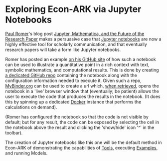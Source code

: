 # Exploring Econ-ARK via Jupyter Notebooks

[Paul Romer](http://paulromer.net)'s blog post [Jupyter, Mathematica, and the Future of the Research Paper](https://paulromer.net/jupyter-mathematica-and-the-future-of-the-research-paper/) makes a persuasive case that [Jupyter notebooks](http://jupyter-notebook.readthedocs.io/en/stable/examples/Notebook/What%20is%20the%20Jupyter%20Notebook.html) are now a highly effective tool for scholarly communication, and that eventually research papers will take a form like Jupyter notebooks.

Romer has posted an example [on his GitHub site](https://github.com/paulromer149/) of how such a notebook can be used to illustrate a quantitative point in a rich context with text, symbolic mathematics, and computational results.  This is done by creating [a dedicated GitHub repo](https://github.com/paulromer149/Qn_temp/) containing the notebook along with the configuration information needed to execute it.
Given such a repo, [MyBinder.org](http://MyBinder.org) can be used to create a url which, [when retrieved](https://mybinder.org/v2/gh/paulromer149/Qn_temp/master?filepath=.%2FTriangle.ipynb), opens the notebook in a 'live' browser window that (eventually; be patient) allows the user to execute the code that produces the results in the notebook.  (It does this by spinning up a dedicated [Docker](https://en.wikipedia.org/wiki/Docker_(software)) instance that performs the calculations on demand).

(Romer has configured the notebook so that the code is not visible by default; but for any result, the code can be exposed by selecting the cell in the notebook above the result and clicking the 'show/hide' icon '^' in the toolbar).

The creation of Jupyter notebooks like this one will be the default method in Econ-ARK of demonstrating the capabilities of [Tools](), executing [Examples](), and running Models[]().
